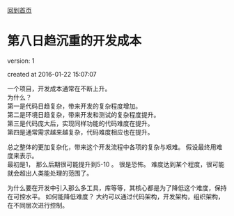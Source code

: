 [回到首页](/)


# 第八日趋沉重的开发成本

version:  1

created at 2016-01-22 15:07:07 


一个项目，开发成本通常在不断上升。   
为什么？  
第一是代码日趋复杂，带来开发的复杂程度增加。  
第二是环境日趋复杂，带来开发和测试的复杂程度提升。  
第三是代码庞大后，实现同样功能的代码难度在提升。  
第四是通常需求越来越复杂，代码难度相应也在提升。  

总之整体的更加复杂化，带来这个开发流程中各项的复杂与艰难。 
假设最终用难度来表示。  
最初是1， 那么后期很可能提升到5-10 。 很是恐怖。 
难度达到某个程度，很可能就会超出人类能处理的范围了。 

为什么要在开发中引入那么多工具，库等等，其核心都是为了降低这个难度，保持在可控水平。 
如何能降低难度？ 
大约可以通过代码架构，开发架构，组织架构，在不同层次进行控制。 

